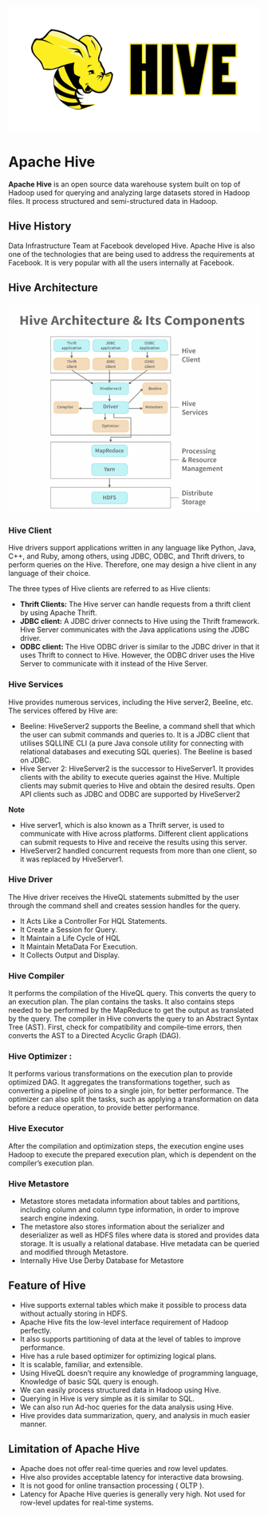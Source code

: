 ![](/images/hive.png)

# Apache Hive

**Apache Hive** is an open source data warehouse system built on top of Hadoop used for querying and analyzing large datasets stored in Hadoop files. It process structured and semi-structured data in Hadoop.

## Hive History 
 
Data Infrastructure Team at Facebook developed Hive. Apache Hive is also one of the technologies that are being used to address the requirements at Facebook. It is very popular with all the users internally at Facebook.

## Hive Architecture

![](/images/hive2.png)

### Hive Client

Hive drivers support applications written in any language like Python, Java, C++, and Ruby, among others, using JDBC, ODBC, and Thrift drivers, to perform queries on the Hive. Therefore, one may design a hive client in any language of their choice.

The three types of Hive clients are referred to as Hive clients:

- **Thrift Clients:** The Hive server can handle requests from a thrift client by using Apache Thrift.
- **JDBC client:** A JDBC driver connects to Hive using the Thrift framework. Hive Server communicates with the Java applications using the JDBC driver.
- **ODBC client:** The Hive ODBC driver is similar to the JDBC driver in that it uses Thrift to connect to Hive. However, the ODBC driver uses the Hive Server to communicate with it instead of the Hive Server.

### Hive Services 

Hive provides numerous services, including the Hive server2, Beeline, etc. The services offered by Hive are:

- Beeline: HiveServer2 supports the Beeline, a command shell that which the user can submit commands and queries to. It is a JDBC client that utilises SQLLINE CLI (a pure Java console utility for connecting with relational databases and executing SQL queries). The Beeline is based on JDBC.
- Hive Server 2: HiveServer2 is the successor to HiveServer1. It provides clients with the ability to execute queries against the Hive. Multiple clients may submit queries to Hive and obtain the desired results. Open API clients such as JDBC and ODBC are supported by HiveServer2

**Note**

- Hive server1, which is also known as a Thrift server, is used to communicate with Hive across platforms. Different client applications can submit requests to Hive and receive the results using this server.
- HiveServer2 handled concurrent requests from more than one client, so it was replaced by HiveServer1.

### Hive Driver

The Hive driver receives the HiveQL statements submitted by the user through the command shell and creates session handles for the query.

- It Acts Like a Controller For HQL Statements.
- It Create a Session for Query.
- It Maintain a Life Cycle of HQL
- It Maintain MetaData For Execution.
- It Collects Output and Display.

### Hive Compiler 

It performs the compilation of the HiveQL query. This converts the query to an execution plan. The plan contains the tasks. It also contains steps needed to be performed by the MapReduce to get the output as translated by the query. The compiler in Hive converts the query to an Abstract Syntax Tree (AST). First, check for compatibility and compile-time errors, then converts the AST to a Directed Acyclic Graph (DAG).

### Hive Optimizer :

It performs various transformations on the execution plan to provide optimized DAG. It aggregates the transformations together, such as converting a pipeline of joins to a single join, for better performance. The optimizer can also split the tasks, such as applying a transformation on data before a reduce operation, to provide better performance.

### Hive Executor 

After the compilation and optimization steps, the execution engine uses Hadoop to execute the prepared execution plan, which is dependent on the compiler’s execution plan.

### Hive Metastore 

- Metastore stores metadata information about tables and partitions, including column and column type information, in order to improve search engine indexing.
- The metastore also stores information about the serializer and deserializer as well as HDFS files where data is stored and provides data storage. It is usually a relational database. Hive metadata can be queried and modified through Metastore.
- Internally Hive Use Derby Database for Metastore


## Feature of Hive 

- Hive supports external tables which make it possible to process data without actually storing in HDFS.
- Apache Hive fits the low-level interface requirement of Hadoop perfectly.
- It also supports partitioning of data at the level of tables to improve performance.
- Hive has a rule based optimizer for optimizing logical plans.
- It is scalable, familiar, and extensible.
- Using HiveQL doesn’t require any knowledge of programming language, Knowledge of basic SQL query is enough.
- We can easily process structured data in Hadoop using Hive.
- Querying in Hive is very simple as it is similar to SQL.
- We can also run Ad-hoc queries for the data analysis using Hive.
- Hive provides data summarization, query, and analysis in much easier manner.

## Limitation of Apache Hive 

- Apache does not offer real-time queries and row level updates.
- Hive also provides acceptable latency for interactive data browsing.
- It is not good for online transaction processing ( OLTP ).
- Latency for Apache Hive queries is generally very high.
Not used for row-level updates for real-time systems.
